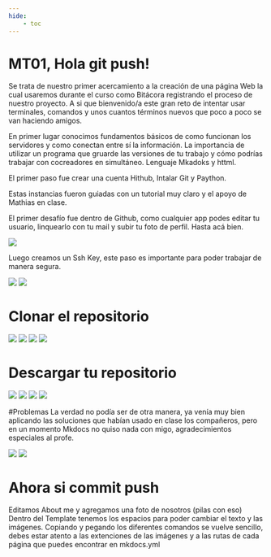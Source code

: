```yaml
---
hide:
    - toc
---
```


# MT01, Hola git push!

Se trata de nuestro primer acercamiento a la creación de una página Web la cual usaremos durante el curso como Bitácora registrando el proceso de nuestro proyecto.
A si que bienvenido/a este gran reto de intentar usar terminales, comandos y unos cuantos términos nuevos que poco a poco se van haciendo amigos. 

En primer lugar conocimos fundamentos básicos de como funcionan los servidores y como conectan entre sí la información. La importancia de utilizar un programa que gruarde las versiones de tu trabajo y cómo podrías trabajar con cocreadores  en simultáneo. Lenguaje Mkadoks y httml.

El primer paso fue crear una cuenta Hithub, Intalar Git y Paython. 

Estas instancias fueron guiadas con un tutorial muy claro y el apoyo de Mathias en clase. 

El primer desafío fue dentro de Github, como cualquier app podes editar tu usuario, linquearlo con tu mail y subir tu foto de perfil. Hasta acá bien.

![](../images/MT01/imagen1.PNG)

Luego creamos un Ssh Key, este paso es importante para poder trabajar de manera segura.

![](../images/MT01/sshkey1.PNG)
![](../images/MT01/sshkey2.PNG)


# Clonar el repositorio

![](../images/MT01/fork1.PNG)
![](../images/MT01/fork2.PNG)
![](../images/MT01/fork3.PNG)
![](../images/MT01/fork4.PNG)


# Descargar tu repositorio 

![](../images/MT01/repo1.PNG)
![](../images/MT01/repo2.PNG)
![](../images/MT01/repo3.PNG)
![](../images/MT01/repo4.PNG)


#Problemas
La verdad no podía ser de otra manera, ya venía muy bien aplicando las soluciones que habían usado en clase los compañeros, pero en un momento Mkdocs no quiso nada con migo, agradecimientos especiales al profe.

![](../images/MT01/problema1.PNG)
![](../images/MT01/problema2.PNG)


# Ahora si commit push 

Editamos About me y agregamos una foto de nosotros (pilas con eso) 
Dentro del Template tenemos los espacios para poder cambiar el texto y las imágenes. 
Copiando y pegando los diferentes comandos se vuelve sencillo, debes estar atento a las extenciones de las imágenes y a las rutas de cada página que puedes encontrar en mkdocs.yml





